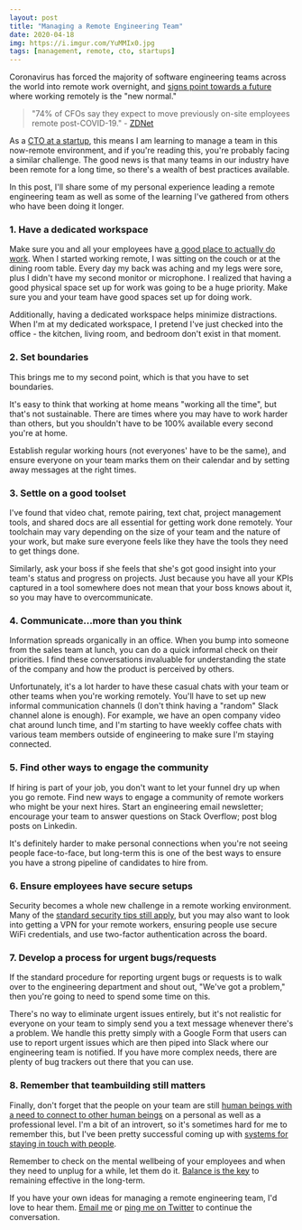 ```yaml
---
layout: post
title: "Managing a Remote Engineering Team"
date: 2020-04-18
img: https://i.imgur.com/YuMMIx0.jpg
tags: [management, remote, cto, startups]
---
```


Coronavirus has forced the majority of software engineering teams across the world into remote work overnight, 
and [signs point towards a future](https://www.zdnet.com/article/cfos-looking-to-make-remote-work-telecommuting-more-permanent-following-covid-19-says-gartner-survey/) where working remotely is the "new normal."

> "74% of CFOs say they expect to move previously on-site employees remote post-COVID-19." - [ZDNet](https://www.zdnet.com/article/cfos-looking-to-make-remote-work-telecommuting-more-permanent-following-covid-19-says-gartner-survey/)

As a [CTO at a startup](/posts/roles-of-startup-cto), this means I am learning to manage a team in this now-remote environment, 
and if you're reading this, you're probably facing a similar challenge. The good news is that many teams in our industry
have been remote for a long time, so there's a wealth of best practices available.

In this post, I'll share some of my personal experience leading a remote engineering team as well as some of the
learning I've gathered from others who have been doing it longer.

### 1. Have a dedicated workspace

Make sure you and all your employees have [a good place to actually do work](https://zapier.com/learn/remote-work/remote-office-photos/). 
When I started working remote, I was sitting on the couch or at the dining room table. Every day my back was aching and 
my legs were sore, plus I didn't have my second monitor or microphone. I realized that having a good physical space set up for work was going to be a huge priority. Make sure you and your team have good spaces set up for doing work.

Additionally, having a dedicated workspace helps minimize distractions. When I'm at my dedicated workspace, I pretend I've
just checked into the office - the kitchen, living room, and bedroom don't exist in that moment.

### 2. Set boundaries

This brings me to my second point, which is that you have to set boundaries.

It's easy to think that working at home means "working all the time", but that's not sustainable. There are times
where you may have to work harder than others, but you shouldn't have to be 100% available every second you're at home.

Establish regular working hours (not everyones' have to be the same), and ensure everyone on your team marks them on their calendar and 
by setting away messages at the right times.

### 3. Settle on a good toolset

I've found that video chat, remote pairing, text chat, project management tools, and shared docs are all essential for getting work done remotely. Your
toolchain may vary depending on the size of your team and the nature of your work, but make sure everyone feels like they have the 
tools they need to get things done.

Similarly, ask your boss if she feels that she's got good insight into your team's status and progress on projects. Just because you have all
your KPIs captured in a tool somewhere does not mean that your boss knows about it, so you may have to overcommunicate.

### 4. Communicate...more than you think

Information spreads organically in an office. When you bump into someone from the sales team at lunch, you can do a quick informal check
on their priorities. I find these conversations invaluable for understanding the state of the company and how the product is perceived by others.

Unfortunately, it's a lot harder to have these casual chats with your team or other teams when you're working remotely. You'll have
to set up new informal communication channels (I don't think having a "random" Slack channel alone is enough). For example, we have
an open company video chat around lunch time, and I'm starting to have weekly coffee chats with various team members outside of
engineering to make sure I'm staying connected.

### 5. Find other ways to engage the community

If hiring is part of your job, you don't want to let your funnel dry up when you go remote. Find new ways to engage a community of
remote workers who might be your next hires. Start an engineering email newsletter; encourage your team to answer questions on Stack Overflow; post blog posts 
on Linkedin.

It's definitely harder to make personal connections when you're not seeing people face-to-face, but long-term this is one of the 
best ways to ensure you have a strong pipeline of candidates to hire from.

### 6. Ensure employees have secure setups

Security becomes a whole new challenge in a remote working environment. Many of the [standard security tips still apply](/posts/security-tips-startups),
but you may also want to look into getting a VPN for your remote workers, ensuring people use secure WiFi credentials, and use
two-factor authentication across the board.

### 7. Develop a process for urgent bugs/requests

If the standard procedure for reporting urgent bugs or requests is to walk over to the engineering department and shout out, "We've got a problem,"
then you're going to need to spend some time on this.

There's no way to eliminate urgent issues entirely, but it's not realistic for everyone on your team to simply send you a text message
whenever there's a problem. We handle this pretty simply with a Google Form that users can use to report urgent issues which are 
then piped into Slack where our engineering team is notified. If you have more complex needs, there are plenty of bug
trackers out there that you can use.

### 8. Remember that teambuilding still matters 

Finally, don't forget that the people on your team are still [human beings with a need to connect to other human beings](https://www.theodysseyonline.com/why-do-we-need-human-connection) 
on a personal as well as a professional level. I'm a bit of an introvert, so it's sometimes hard for me to remember this, but
I've been pretty successful coming up with [systems for staying in touch with people](/posts/the-key-to-networking-keeping-in-touch).

Remember to check on the mental wellbeing of your employees and when they need to unplug for a while, let them do it. [Balance is the 
key](/posts/working-hours) to remaining effective in the long-term.

If you have your own ideas for managing a remote engineering team, I'd love to hear them.
[Email me](mailto:khughes.me@gmail.com) or [ping me on Twitter](https://twitter.com/karllhughes) to 
continue the conversation.
